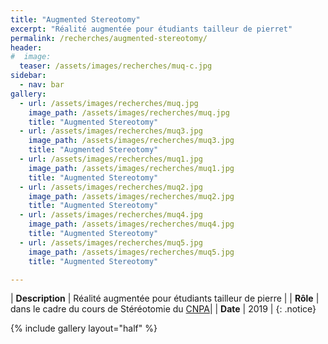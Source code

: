 ```yaml
---
title: "Augmented Stereotomy"
excerpt: "Réalité augmentée pour étudiants tailleur de pierret"
permalink: /recherches/augmented-stereotomy/
header:
#  image:
  teaser: /assets/images/recherches/muq-c.jpg
sidebar:
  - nav: bar
gallery:
  - url: /assets/images/recherches/muq.jpg
    image_path: /assets/images/recherches/muq.jpg
    title: "Augmented Stereotomy"
  - url: /assets/images/recherches/muq3.jpg
    image_path: /assets/images/recherches/muq3.jpg
    title: "Augmented Stereotomy"
  - url: /assets/images/recherches/muq1.jpg
    image_path: /assets/images/recherches/muq1.jpg
    title: "Augmented Stereotomy"
  - url: /assets/images/recherches/muq2.jpg
    image_path: /assets/images/recherches/muq2.jpg
    title: "Augmented Stereotomy"
  - url: /assets/images/recherches/muq4.jpg
    image_path: /assets/images/recherches/muq4.jpg
    title: "Augmented Stereotomy"
  - url: /assets/images/recherches/muq5.jpg
    image_path: /assets/images/recherches/muq5.jpg
    title: "Augmented Stereotomy"

---
```


| **Description** | Réalité augmentée pour étudiants tailleur de pierre |
| **Rôle** | dans le cadre du cours de Stéréotomie du [CNPA](http://cnpa.epfl.ch)|
| **Date** | 2019 |
{: .notice}

{% include gallery layout="half" %}
